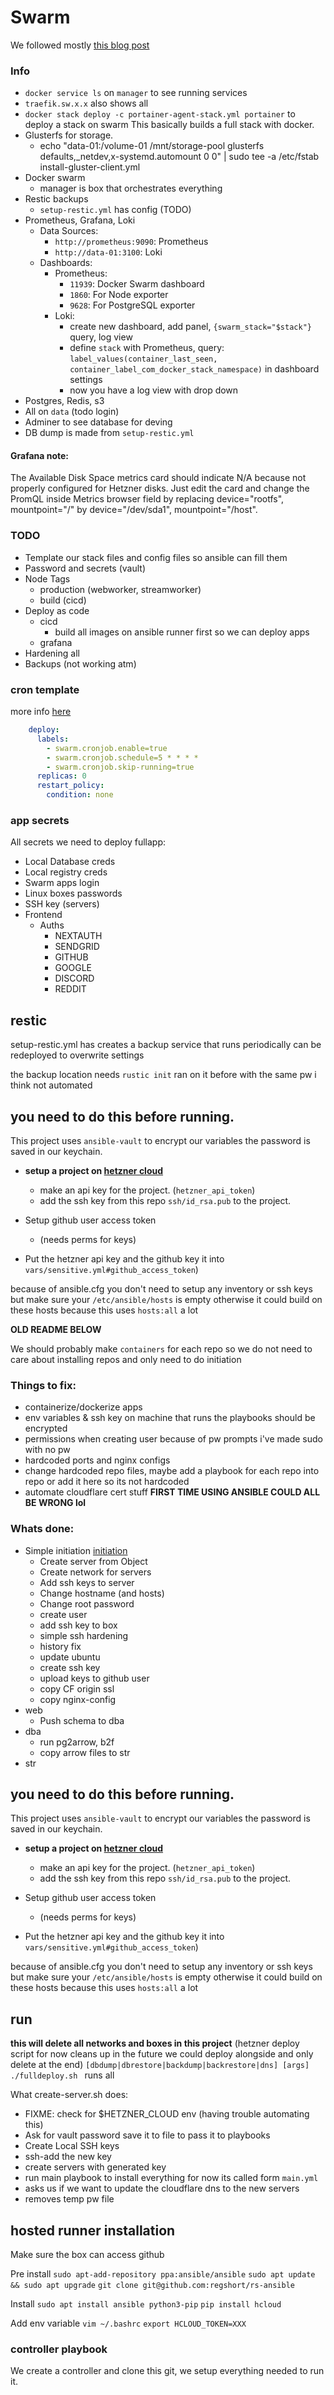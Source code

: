 # Swarm

We followed mostly [this blog post](https://blog.okami101.io/2022/02/setup-a-docker-swarm-cluster-part-ii-hetzner-cloud-nfs/#create-the-cloud-servers-and-networks-
)
### Info
- `docker service ls` on `manager` to see running services
- `traefik.sw.x.x` also shows all 
- `docker stack deploy -c portainer-agent-stack.yml portainer` to deploy a stack on swarm
This basically builds a full stack with docker.
- Glusterfs for storage.
  - echo "data-01:/volume-01 /mnt/storage-pool glusterfs defaults,_netdev,x-systemd.automount 0 0" | sudo tee -a /etc/fstab install-gluster-client.yml
- Docker swarm
  - manager is box that orchestrates everything
- Restic backups
  - `setup-restic.yml` has config (TODO)
- Prometheus, Grafana, Loki
  - Data Sources:
    - `http://prometheus:9090`: Prometheus
    - `http://data-01:3100`: Loki
  - Dashboards:
    - Prometheus:
      - `11939`: Docker Swarm dashboard
      - `1860`: For Node exporter
      - `9628`: For PostgreSQL exporter
    - Loki:
      - create new dashboard, add panel, `{swarm_stack="$stack"}` query, log view
      - define `stack` with Prometheus, query: `label_values(container_last_seen, container_label_com_docker_stack_namespace)` in dashboard settings
      - now you have a log view with drop down
- Postgres, Redis, s3
- All on `data` (todo login)
- Adminer to see database for deving
- DB dump is made from `setup-restic.yml`

#### Grafana note:
The Available Disk Space metrics card should indicate N/A because not properly configured for Hetzner disks. Just edit the card and change the PromQL inside Metrics browser field by replacing device="rootfs", mountpoint="/" by device="/dev/sda1", mountpoint="/host".

### TODO
- Template our stack files and config files so ansible can fill them
- Password and secrets (vault)
- Node Tags
  - production (webworker, streamworker)
  - build (cicd)
- Deploy as code
  - cicd
    - build all images on ansible runner first so we can deploy apps
  - grafana
- Hardening all
- Backups (not working atm)

### cron template

more info [here](https://blog.okami101.io/2022/02/setup-a-docker-swarm-cluster-part-iii-cluster-initialization/#distributed-cron-jobs-)

```yaml
    deploy:
      labels:
        - swarm.cronjob.enable=true
        - swarm.cronjob.schedule=5 * * * *
        - swarm.cronjob.skip-running=true
      replicas: 0
      restart_policy:
        condition: none
```

### app secrets

All secrets we need to deploy fullapp:

- Local Database creds
- Local registry creds
- Swarm apps login
- Linux boxes passwords
- SSH key (servers)
- Frontend
  - Auths
    - NEXTAUTH
    - SENDGRID
    - GITHUB
    - GOOGLE
    - DISCORD
    - REDDIT

## restic

setup-restic.yml has creates a backup service that runs periodically can be redeployed to overwrite settings

the backup location needs `rustic init` ran on it before with the same pw i think not automated

## you need to do this before running.

This project uses `ansible-vault` to encrypt our variables the password is saved in our keychain.

- **setup a project on [hetzner cloud](https://console.hetzner.cloud/projects)**

  - make an api key for the project. (`hetzner_api_token`)
  - add the ssh key from this repo `ssh/id_rsa.pub` to the project.

- Setup github user access token

  - (needs perms for keys)

- Put the hetzner api key and the github key it into `vars/sensitive.yml#github_access_token`)

because of ansible.cfg you don't need to setup any inventory or ssh keys but make sure your `/etc/ansible/hosts` is empty otherwise it could build on these hosts because this uses `hosts:all` a lot

**OLD README BELOW**

We should probably make `containers` for each repo so we do not need to care about installing repos and only need to do initiation

### Things to fix:

- containerize/dockerize apps
- env variables & ssh key on machine that runs the playbooks should be encrypted
- permissions when creating user because of pw prompts i've made sudo with no pw
- hardcoded ports and nginx configs
- change hardcoded repo files, maybe add a playbook for each repo into repo or add it here so its not hardcoded
- automate cloudflare cert stuff
  **FIRST TIME USING ANSIBLE COULD ALL BE WRONG lol**

### Whats done:

- Simple initiation [initiation](../../components/initiation.md)
  - Create server from Object
  - Create network for servers
  - Add ssh keys to server
  - Change hostname (and hosts)
  - Change root password
  - create user
  - add ssh key to box
  - simple ssh hardening
  - history fix
  - update ubuntu
  - create ssh key
  - upload keys to github user
  - copy CF origin ssl
  - copy nginx-config
- web
  - Push schema to dba
- dba
  - run pg2arrow, b2f
  - copy arrow files to str
- str

## you need to do this before running.

This project uses `ansible-vault` to encrypt our variables the password is saved in our keychain.

- **setup a project on [hetzner cloud](https://console.hetzner.cloud/projects)**

  - make an api key for the project. (`hetzner_api_token`)
  - add the ssh key from this repo `ssh/id_rsa.pub` to the project.

- Setup github user access token

  - (needs perms for keys)

- Put the hetzner api key and the github key it into `vars/sensitive.yml#github_access_token`)

because of ansible.cfg you don't need to setup any inventory or ssh keys but make sure your `/etc/ansible/hosts` is empty otherwise it could build on these hosts because this uses `hosts:all` a lot

## run

**this will delete all networks and boxes in this project** (hetzner deploy script for now cleans up in the future we could deploy alongside and only delete at the end)
`[dbdump|dbrestore|backdump|backrestore|dns] [args]`
`./fulldeploy.sh ` runs all

What create-server.sh does:

- FIXME: check for $HETZNER_CLOUD env (having trouble automating this)
- Ask for vault password save it to file to pass it to playbooks
- Create Local SSH keys
- ssh-add the new key
- create servers with generated key
- run main playbook to install everything for now its called form `main.yml`
- asks us if we want to update the cloudflare dns to the new servers
- removes temp pw file

## hosted runner installation

Make sure the box can access github

Pre install
`sudo apt-add-repository ppa:ansible/ansible`
`sudo apt update && sudo apt upgrade`
`git clone git@github.com:regshort/rs-ansible`

Install
`sudo apt install ansible python3-pip`
`pip install hcloud`

Add env variable
`vim ~/.bashrc`
`export HCLOUD_TOKEN=XXX`

### controller playbook

We create a controller and clone this git, we setup everything needed to run it.
